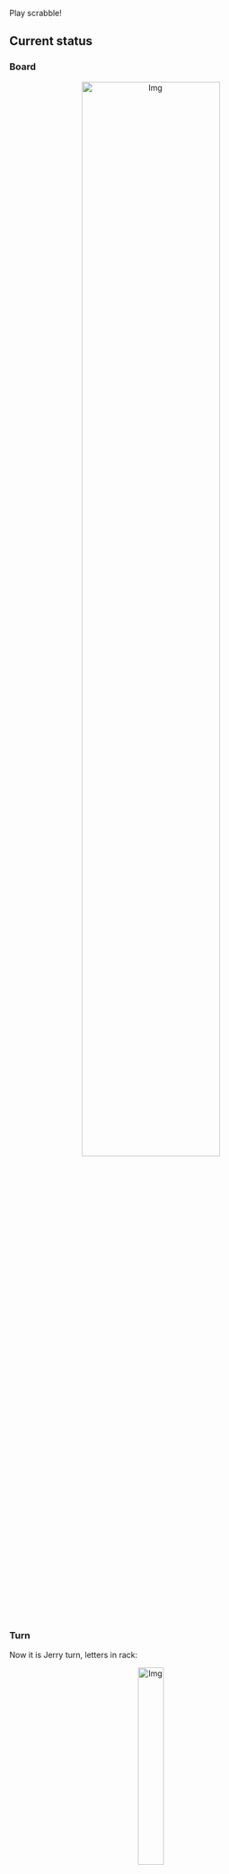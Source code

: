 
Play scrabble!
## Current status
### Board
<p align="center">
<img src="https://raw.githubusercontent.com/radosz99/radosz99/main/board.png" width=70% alt="Img"/>
    </p>
    
### Turn
Now it is Jerry turn, letters in rack:
<p align="center">
<img src="https://raw.githubusercontent.com/radosz99/radosz99/main/rack.png" width=30% alt="Img"/>
</p>

### Game score
| Id | Player name | Points |
  | - | - | - |  
|0 | Tom | 171
|1 | Jerry | 158
## Make the move
Make the move and insert the letters by creating an [issue](https://github.com/radosz99/radosz99/issues/new?title=scrabble%7Cmove%7C7%3AA%3ARIDE&body=Just+push+%27Submit+new+issue%27+or+update+with+your+move.) according to the rules or...

## Possibly best moves  
Are you sure? :smiling_imp: :smiling_imp: :smiling_imp:
<details>
  <summary>Spoiler warning!</summary>
  
  | Id | Move | Issue link | Points |
  | - | - | - | - |  
|1| D:0:foveal | [scrabble&#124;move&#124;D:0:foveal](https://github.com/radosz99/radosz99/issues/new?title=scrabble%7Cmove%7CD%3A0%3Afoveal&body=Just+push+%27Submit+new+issue%27+or+update+with+your+move.) | 32 
|2| L:7:foyle | [scrabble&#124;move&#124;L:7:foyle](https://github.com/radosz99/radosz99/issues/new?title=scrabble%7Cmove%7CL%3A7%3Afoyle&body=Just+push+%27Submit+new+issue%27+or+update+with+your+move.) | 30 
|3| L:7:vealy | [scrabble&#124;move&#124;L:7:vealy](https://github.com/radosz99/radosz99/issues/new?title=scrabble%7Cmove%7CL%3A7%3Avealy&body=Just+push+%27Submit+new+issue%27+or+update+with+your+move.) | 30 
|4| L:7:ayelp | [scrabble&#124;move&#124;L:7:ayelp](https://github.com/radosz99/radosz99/issues/new?title=scrabble%7Cmove%7CL%3A7%3Aayelp&body=Just+push+%27Submit+new+issue%27+or+update+with+your+move.) | 22 
|5| D:1:favel | [scrabble&#124;move&#124;D:1:favel](https://github.com/radosz99/radosz99/issues/new?title=scrabble%7Cmove%7CD%3A1%3Afavel&body=Just+push+%27Submit+new+issue%27+or+update+with+your+move.) | 22 
|6| L:8:foley | [scrabble&#124;move&#124;L:8:foley](https://github.com/radosz99/radosz99/issues/new?title=scrabble%7Cmove%7CL%3A8%3Afoley&body=Just+push+%27Submit+new+issue%27+or+update+with+your+move.) | 22 
|7| K:2:peaty | [scrabble&#124;move&#124;K:2:peaty](https://github.com/radosz99/radosz99/issues/new?title=scrabble%7Cmove%7CK%3A2%3Apeaty&body=Just+push+%27Submit+new+issue%27+or+update+with+your+move.) | 20 
|8| L:9:flay | [scrabble&#124;move&#124;L:9:flay](https://github.com/radosz99/radosz99/issues/new?title=scrabble%7Cmove%7CL%3A9%3Aflay&body=Just+push+%27Submit+new+issue%27+or+update+with+your+move.) | 20 
|9| L:8:fyle | [scrabble&#124;move&#124;L:8:fyle](https://github.com/radosz99/radosz99/issues/new?title=scrabble%7Cmove%7CL%3A8%3Afyle&body=Just+push+%27Submit+new+issue%27+or+update+with+your+move.) | 20 
|10| L:8:poley | [scrabble&#124;move&#124;L:8:poley](https://github.com/radosz99/radosz99/issues/new?title=scrabble%7Cmove%7CL%3A8%3Apoley&body=Just+push+%27Submit+new+issue%27+or+update+with+your+move.) | 20 
</details>
    
## Latest moves

| Id | Type | Move / Letters to replace | Created words / New letters | Date | Points | Player | Who |
| - | - | - | - | - | - | - | - |
|8| INSERT | 5:D:lifeboat | ['LIFEBOAT'] | 11/28/2022, 01:25:25 | 65 | Tom | [radosz99](github.com/radosz99) |
|7| INSERT | 13:G:cinqs | ['CINQS'] | 11/28/2022, 01:20:53 | 36 | Jerry | [radosz99](github.com/radosz99) |
|6| INSERT | 10:H:twirly | ['TWIRLY'] | 11/28/2022, 01:10:36 | 24 | Tom | [radosz99](github.com/radosz99) |
|5| INSERT | H:7:septaria | ['SEPTARIA'] | 11/28/2022, 01:08:56 | 83 | Jerry | [radosz99](github.com/radosz99) |
|4| INSERT | A:7:mining | ['MINING'] | 11/28/2022, 01:07:13 | 30 | Tom | [radosz99](github.com/radosz99) |
|3| INSERT | F:5:fogie | ['FOGIE'] | 11/28/2022, 01:06:26 | 19 | Jerry | [radosz99](github.com/radosz99) |
|2| INSERT | 10:A:ixtle | ['IXTLE'] | 11/28/2022, 01:05:30 | 24 | Tom | [radosz99](github.com/radosz99) |
|1| INSERT | D:7:heiled | ['HEILED'] | 11/28/2022, 01:02:30 | 20 | Jerry | [radosz99](github.com/radosz99) |
|0| INSERT | 7:D:hugest | ['HUGEST'] | 11/28/2022, 00:55:28 | 28 | Tom | [radosz99](github.com/radosz99) |